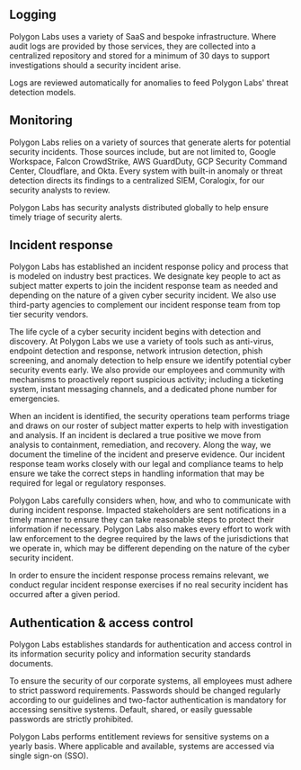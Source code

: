 ## Logging

Polygon Labs uses a variety of SaaS and bespoke infrastructure. Where audit logs are provided by those services, they are collected into a centralized repository and stored for a minimum of 30 days to support investigations should a security incident arise.

Logs are reviewed automatically for anomalies to feed Polygon Labs' threat detection models.

## Monitoring

Polygon Labs relies on a variety of sources that generate alerts for potential security incidents. Those sources include, but are not limited to, Google Workspace, Falcon CrowdStrike, AWS GuardDuty, GCP Security Command Center, Cloudflare, and Okta. Every system with built-in anomaly or threat detection directs its findings to a centralized SIEM, Coralogix, for our security analysts to review.

Polygon Labs has security analysts distributed globally to help ensure timely triage of security alerts.

## Incident response

Polygon Labs has established an incident response policy and process that is modeled on industry best practices. We designate key people to act as subject matter experts to join the incident response team as needed and depending on the nature of a given cyber security incident. We also use third-party agencies to complement our incident response team from top tier security vendors.

The life cycle of a cyber security incident begins with detection and discovery. At Polygon Labs we use a variety of tools such as anti-virus, endpoint detection and response, network intrusion detection, phish screening, and anomaly detection to help ensure we identify potential cyber security events early. We also provide our employees and community with mechanisms to proactively report suspicious activity; including a ticketing system, instant messaging channels, and a dedicated phone number for emergencies.

When an incident is identified, the security operations team performs triage and draws on our roster of subject matter experts to help with investigation and analysis. If an incident is declared a true positive we move from analysis to containment, remediation, and recovery. Along the way, we document the timeline of the incident and preserve evidence. Our incident response team works closely with our legal and compliance teams to help ensure we take the correct steps in handling information that may be required for legal or regulatory responses.

Polygon Labs carefully considers when, how, and who to communicate with during incident response. Impacted stakeholders are sent notifications in a timely manner to ensure they can take reasonable steps to protect their information if necessary. Polygon Labs also makes every effort to work with law enforcement to the degree required by the laws of the jurisdictions that we operate in, which may be different depending on the nature of the cyber security incident.

In order to ensure the incident response process remains relevant, we conduct regular incident response exercises if no real security incident has occurred after a given period.

## Authentication & access control

Polygon Labs establishes standards for authentication and access control in its information security policy and information security standards documents.

To ensure the security of our corporate systems, all employees must adhere to strict password requirements. Passwords should be changed regularly according to our guidelines and two-factor authentication is mandatory for accessing sensitive systems. Default, shared, or easily guessable passwords are strictly prohibited.

Polygon Labs performs entitlement reviews for sensitive systems on a yearly basis. Where applicable and available, systems are accessed via single sign-on (SSO).
